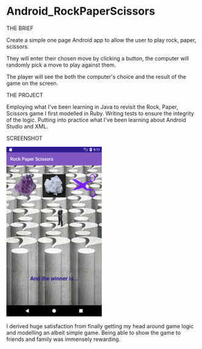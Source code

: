 # Android_RockPaperScissors

THE BRIEF

Create a simple one page Android app to allow the user to play rock, paper, scissors.

They will enter their chosen move by clicking a button, the computer will randomly pick a move to play against them.

The player will see the both the computer's choice and the result of the game on the screen.

THE PROJECT

Employing what I've been learning in Java to revisit the Rock, Paper, Scissors game I first modelled in Ruby. 
Writing tests to ensure the integrity of the logic.
Putting into practice what I've been learning about Android Studio and XML.

SCREENSHOT

<img src="https://github.com/reidch/Android_RockPaperScissors/blob/master/Screenshots/Screenshot_main_activity.png" alt="Rock Paper Scissors main activity" width="250" />

I derived huge satisfaction from finally getting my head around game logic and modelling an albeit simple game.
Being able to show the game to friends and family was immensely rewarding.

